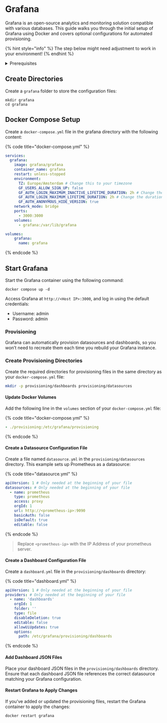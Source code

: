 # Grafana

Grafana is an open-source analytics and monitoring solution compatible with various databases. This guide walks you through the initial setup of Grafana using Docker and covers optional configurations for automated provisioning.

{% hint style="info" %}
The step below might need adjustment to work in your environment!
{% endhint %}

<details>

<summary>Prerequisites</summary>

* Docker installed on your server

</details>

## Create Directories

Create a `grafana` folder to store the configuration files:

```shell
mkdir grafana
cd grafana
```

## Docker Compose Setup

Create a `docker-compose.yml` file in the grafana directory with the following content:

{% code title="docker-compose.yml" %}
```yaml
services:
  grafana:
    image: grafana/grafana
    container_name: grafana
    restart: unless-stopped
    environment:
      TZ: Europe/Amsterdam # Change this to your timezone
      GF_USERS_ALLOW_SIGN_UP: false
      GF_AUTH_LOGIN_MAXIMUM_INACTIVE_LIFETIME_DURATION: 2h # Change the duration to your liking
      GF_AUTH_LOGIN_MAXIMUM_LIFETIME_DURATION: 2h # Change the duration to your liking
      GF_AUTH_ANONYMOUS_HIDE_VERSION: true
    network_mode: bridge
    ports:
      - 3000:3000
    volumes:
      - grafana:/var/lib/grafana

volumes:
    grafana:
      name: grafana

```
{% endcode %}

## Start Grafana

Start the Grafana container using the following command:

```shellell
docker compose up -d
```

Access Grafana at `http://<Host IP>:3000`, and log in using the default credentials:

* Username: admin&#x20;
* Password: admin

### Provisioning

Grafana can automatically provision datasources and dashboards, so you won’t need to recreate them each time you rebuild your Grafana instance.

### Create Provisioning Directories

Create the required directories for provisioning files in the same directory as your `docker-compose.yml` file:

```bash
mkdir -p provisioning/dashboards provisioning/datasources
```

#### Update Docker Volumes

Add the following line in the `volumes` section of your `docker-compose.yml` file:

{% code title="docker-compose.yml" %}
```yaml
- ./provisioning:/etc/grafana/provisioning
```
{% endcode %}

#### Create a Datasource Configuration File

Create a file named `datasource.yml` in the `provisioning/datasources` directory. This example sets up Prometheus as a datasource:

{% code title="datasource.yml" %}
```yaml
apiVersion: 1 # Only needed at the beginning of your file
datasources: # Only needed at the beginning of your file
  - name: prometheus
    type: prometheus
    access: proxy
    orgId: 1
    url: http://<prometheus-ip>:9090
    basicAuth: false
    isDefault: true
    editable: false
```
{% endcode %}

> Replace `<prometheus-ip>` with the IP Address of your prometheus server.

#### Create a Dashboard Configuration File

Create a `dashboard.yml` file in the `provisioning/dashboards` directory:

{% code title="dashboard.yml" %}
```yaml
apiVersion: 1 # Only needed at the beginning of your file
providers: # Only needed at the beginning of your file
  - name: 'dashboards'
    orgId: 1
    folder: ''
    type: file
    disableDeletion: true
    editable: false
    allowUiUpdates: true
    options:
      path: /etc/grafana/provisioning/dashboards
```
{% endcode %}

#### Add Dashboard JSON Files

Place your dashboard JSON files in the `provisioning/dashboards` directory. Ensure that each dashboard JSON file references the correct datasource matching your Grafana configuration.

#### Restart Grafana to Apply Changes

If you’ve added or updated the provisioning files, restart the Grafana container to apply the changes:

```bash
docker restart grafana
```
